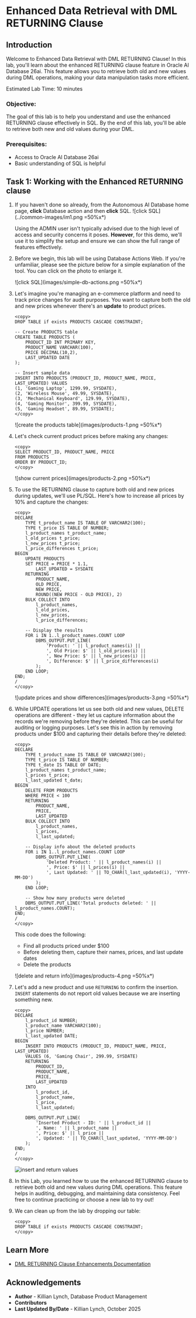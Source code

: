 # Enhanced Data Retrieval with DML RETURNING Clause

## Introduction

Welcome to Enhanced Data Retrieval with DML RETURNING Clause! In this lab, you'll learn about the enhanced RETURNING clause feature in Oracle AI Database 26ai. This feature allows you to retrieve both old and new values during DML operations, making your data manipulation tasks more efficient.

Estimated Lab Time: 10 minutes

### Objective:
The goal of this lab is to help you understand and use the enhanced RETURNING clause effectively in SQL. By the end of this lab, you'll be able to retrieve both new and old values during your DML.

### Prerequisites:
- Access to Oracle AI Database 26ai
- Basic understanding of SQL is helpful

## Task 1: Working with the Enhanced RETURNING clause

1. If you haven't done so already, from the Autonomous AI Database home page, **click** Database action and then **click** SQL.
    ![click SQL](../common-images/im1.png =50%x*)

    Using the ADMIN user isn't typically advised due to the high level of access and security concerns it poses. **However**, for this demo, we'll use it to simplify the setup and ensure we can show the full range of features effectively.

2. Before we begin, this lab will be using Database Actions Web. If you're unfamiliar, please see the picture below for a simple explanation of the tool. You can click on the photo to enlarge it.

    ![click SQL](images/simple-db-actions.png =50%x*)

3. Let's imagine you're managing an e-commerce platform and need to track price changes for audit purposes. You want to capture both the old and new prices whenever there's an **update** to product prices.

    ```
    <copy>
    DROP TABLE if exists PRODUCTS CASCADE CONSTRAINT;
    
    -- Create PRODUCTS table
    CREATE TABLE PRODUCTS (
        PRODUCT_ID INT PRIMARY KEY,
        PRODUCT_NAME VARCHAR(100),
        PRICE DECIMAL(10,2),
        LAST_UPDATED DATE
    );

    -- Insert sample data
    INSERT INTO PRODUCTS (PRODUCT_ID, PRODUCT_NAME, PRICE, LAST_UPDATED) VALUES
    (1, 'Gaming Laptop', 1299.99, SYSDATE),
    (2, 'Wireless Mouse', 49.99, SYSDATE),
    (3, 'Mechanical Keyboard', 129.99, SYSDATE),
    (4, 'Gaming Monitor', 399.99, SYSDATE),
    (5, 'Gaming Headset', 89.99, SYSDATE);
    </copy>
    ```
    ![create the products table](images/products-1.png =50%x*)

4. Let's check current product prices before making any changes:

    ```
    <copy>
    SELECT PRODUCT_ID, PRODUCT_NAME, PRICE
    FROM PRODUCTS
    ORDER BY PRODUCT_ID;
    </copy>
    ```
    ![show current prices](images/products-2.png =50%x*)

5. To use the RETURNING clause to capture both old and new prices during updates, we'll use PL/SQL. Here's how to increase all prices by 10% and capture the changes:

    ```
    <copy>
    DECLARE
        TYPE t_product_name IS TABLE OF VARCHAR2(100);
        TYPE t_price IS TABLE OF NUMBER;
        l_product_names t_product_name;
        l_old_prices t_price;
        l_new_prices t_price;
        l_price_differences t_price;
    BEGIN
        UPDATE PRODUCTS
        SET PRICE = PRICE * 1.1,
            LAST_UPDATED = SYSDATE
        RETURNING 
            PRODUCT_NAME,
            OLD PRICE,
            NEW PRICE,
            ROUND((NEW PRICE - OLD PRICE), 2)
        BULK COLLECT INTO 
            l_product_names,
            l_old_prices,
            l_new_prices,
            l_price_differences;
            
        -- Display the results
        FOR i IN 1..l_product_names.COUNT LOOP
            DBMS_OUTPUT.PUT_LINE(
                'Product: ' || l_product_names(i) ||
                ', Old Price: $' || l_old_prices(i) ||
                ', New Price: $' || l_new_prices(i) ||
                ', Difference: $' || l_price_differences(i)
            );
        END LOOP;
    END;
    /
    </copy>
    ```
    ![update prices and show differences](images/products-3.png =50%x*)

6. While UPDATE operations let us see both old and new values, DELETE operations are different - they let us capture information about the records we're removing before they're deleted. This can be useful for auditing or logging purposes. Let's see this in action by removing products under $100 and capturing their details before they're deleted:

    ```
    <copy>
    DECLARE
        TYPE t_product_name IS TABLE OF VARCHAR2(100);
        TYPE t_price IS TABLE OF NUMBER;
        TYPE t_date IS TABLE OF DATE;
        l_product_names t_product_name;
        l_prices t_price;
        l_last_updated t_date;
    BEGIN
        DELETE FROM PRODUCTS 
        WHERE PRICE < 100
        RETURNING 
            PRODUCT_NAME,
            PRICE,
            LAST_UPDATED
        BULK COLLECT INTO 
            l_product_names,
            l_prices,
            l_last_updated;
            
        -- Display info about the deleted products
        FOR i IN 1..l_product_names.COUNT LOOP
            DBMS_OUTPUT.PUT_LINE(
                'Deleted Product: ' || l_product_names(i) ||
                ', Price: $' || l_prices(i) ||
                ', Last Updated: ' || TO_CHAR(l_last_updated(i), 'YYYY-MM-DD')
            );
        END LOOP;
        
        -- Show how many products were deleted
        DBMS_OUTPUT.PUT_LINE('Total products deleted: ' || l_product_names.COUNT);
    END;
    /
    </copy>
    ```

    This code does the following:
    * Find all products priced under $100
    * Before deleting them, capture their names, prices, and last update dates
    * Delete the products

    ![delete and return info](images/products-4.png =50%x*)

7. Let's add a new product and use `RETURNING` to confirm the insertion. `INSERT` statements do not report old values because we are inserting something new.

    ```
    <copy>
    DECLARE
        l_product_id NUMBER;
        l_product_name VARCHAR2(100);
        l_price NUMBER;
        l_last_updated DATE;
    BEGIN
        INSERT INTO PRODUCTS (PRODUCT_ID, PRODUCT_NAME, PRICE, LAST_UPDATED)
        VALUES (6, 'Gaming Chair', 299.99, SYSDATE)
        RETURNING 
            PRODUCT_ID,
            PRODUCT_NAME,
            PRICE,
            LAST_UPDATED
        INTO
            l_product_id,
            l_product_name,
            l_price,
            l_last_updated;
            
        DBMS_OUTPUT.PUT_LINE(
            'Inserted Product - ID: ' || l_product_id ||
            ', Name: ' || l_product_name ||
            ', Price: $' || l_price ||
            ', Updated: ' || TO_CHAR(l_last_updated, 'YYYY-MM-DD')
        );
    END;
    /
    </copy>
    ```
    ![insert and return values](images/products-5.png " ")

8. In this Lab, you learned how to use the enhanced RETURNING clause to retrieve both old and new values during DML operations. This feature helps in auditing, debugging, and maintaining data consistency. Feel free to continue practicing or choose a new lab to try out!

9. We can clean up from the lab by dropping our table:

    ```
    <copy>
    DROP TABLE if exists PRODUCTS CASCADE CONSTRAINT;
    </copy>
    ```

## Learn More

* [DML RETURNING Clause Enhancements Documentation](https://docs.oracle.com/en/database/oracle/oracle-database/23/sqlrf/UPDATE.html)

## Acknowledgements
* **Author** - Killian Lynch, Database Product Management
* **Contributors**
* **Last Updated By/Date** - Killian Lynch, October 2025
